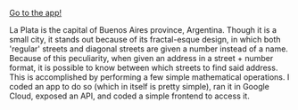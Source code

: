 [Go to the app!](https://julianr-data-lp-calles-frontstreamlit-front-b4q4mp.streamlit.app/)

La Plata is the capital of Buenos Aires province, Argentina. Though it is a small city, it stands out because of its fractal-esque design, in which both 'regular' streets and diagonal streets are given a number instead of a name. Because of this peculiarity, when given an address in a street + number format, it is possible to know between which streets to find said address. This is accomplished by performing a few simple mathematical operations. I coded an app to do so (which in itself is pretty simple), ran it in Google Cloud, exposed an API, and coded a simple frontend to access it.
